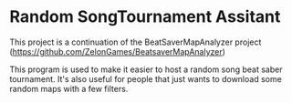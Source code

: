 # Random SongTournament Assitant

This project is a continuation of the BeatSaverMapAnalyzer project (https://github.com/ZelonGames/BeatsaverMapAnalyzer)

This program is used to make it easier to host a random song beat saber tournament. It's also useful for people that just wants to download some random maps with a few filters.
